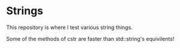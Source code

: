 # Strings

This repository is where I test various string things.

Some of the methods of cstr are faster than std::string's equivilents!
